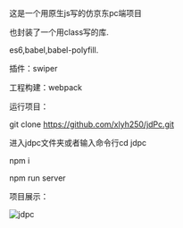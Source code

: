 

这是一个用原生js写的仿京东pc端项目

也封装了一个用class写的库.

es6,babel,babel-polyfill.

插件：swiper

工程构建：webpack

运行项目：

git clone https://github.com/xlyh250/jdPc.git

进入jdpc文件夹或者输入命令行cd jdpc

npm i

npm run server

项目展示：

![jdpc](https://github.com/xlyh250/JdPc/blob/master/gif/jdpc.gif)


